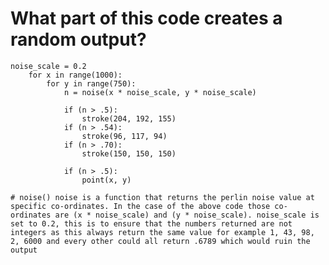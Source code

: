 # What part of this code creates a random output?
    noise_scale = 0.2
        for x in range(1000):
            for y in range(750):
                n = noise(x * noise_scale, y * noise_scale)
                
                if (n > .5):
                    stroke(204, 192, 155)
                if (n > .54):
                    stroke(96, 117, 94)
                if (n > .70):
                    stroke(150, 150, 150)
                    
                if (n > .5):
                    point(x, y)
    
    # noise() noise is a function that returns the perlin noise value at specific co-ordinates. In the case of the above code those co-ordinates are (x * noise_scale) and (y * noise_scale). noise_scale is set to 0.2, this is to ensure that the numbers returned are not integers as this always return the same value for example 1, 43, 98, 2, 6000 and every other could all return .6789 which would ruin the output